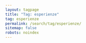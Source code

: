 ```yaml
---
layout: tagpage
title: "Tag: esperienze"
tag: esperienze
permalink: /search/tag/esperienze/
sitemap: false
robots: noindex
---
```

